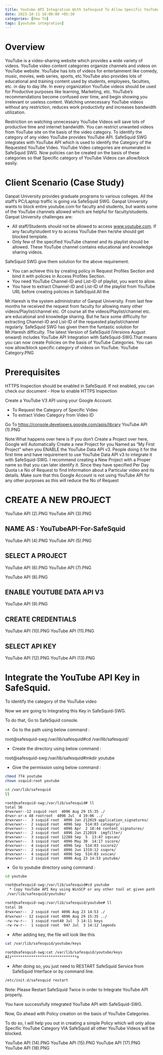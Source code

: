 ```yaml
---
title: Youtube API Integration With Safesquid To Allow Specific YouTube Videos
date: 2023-10-11 16:00:00 +05:30
categories: [How To]
tags: [youtube integration]
---
```


# Overview

YouTube is a video-sharing website which provides a wide variety of
videos. YouTube video content categories organize channels and videos
on YouTube website. YouTube has lots of videos for entertainment like
comedy, music, movies, web series, sports, etc.YouTube also provides
lots of educational and training content used by students, employees,
faculties, etc. in day to day life.
In every organization YouTube videos should be used for Productive
purposes like learning, Marketing, etc. YouTube’s recommendations
become confused over time, and begin showing you irrelevant or useless
content. Watching unnecessary YouTube videos without any restriction,
reduces work productivity and increases bandwidth utilization.

Restriction on watching unnecessary YouTube Videos will save lots of
productive time and internet bandwidth. You can restrict unwanted
videos from YouTube site on the basis of the video category. To
identify the category of any video YouTube provides YouTube API.
SafeSquid SWG integrates with YouTube API which is used to identify the
Category of the Requested YouTube Video. YouTube Video categories are
enumerated in SafeSquid SWG. Now policies can be created on the basis
of these categories so that Specific category of YouTube Videos can
allow/block easily.

# Client Scenario (Case Study)

Ganpat University provides graduate programs to various colleges. All
the staff’s PC/Laptop traffic is going via SafeSquid SWG.
Ganpat University wants to block entire youtube.com for faculty and
students, but wants some of the YouTube channels allowed which are
helpful for faculty/students.
Ganpat University challenges are:
  * All staff/Students should not be allowed to access www.youtube.com.
 If any faculty/student try to access YouTube then he/she should get
 blocked template.
  * Only few of the specified YouTube channel and its playlist should
 be allowed. These YouTube channel contains educational and
 knowledge sharing videos.

SafeSquid SWG give them solution for the above requirement.
  * You can achieve this by creating policy in Request Profiles Section
 and bind it with policies in Access Profiles Section.
  * You need YouTube Channel-ID and List-ID of playlist, you want to
 allow.
  * You have to extract Channel-ID and List-ID of the playlist from
 YouTube URL before creating policies in SafeSquid.All the

Mr.Haresh is the system administrator of Ganpat University. From last
few months he received the request from faculty for allowing many other
videos/Playlist/channel etc.
Of course all the videos/Playlist/channel etc. are educational and
knowledge sharing.
But he face some difficulty for extracting Channel-ID and List-ID of
the requested playlist/channel regularly.
SafeSquid SWG has given them the funtastic solution for Mr.Haresh
difficulty.
The latest Version of SafeSquid (Versions August onward) includes
YouTube API Integration with SafeSquid-SWG.That means you can now
create Policies on the basis of YouTube Categories.
You can now allow/block specific category of videos on YouTube.
YouTube Category.PNG

# Prerequisites

HTTPS Inspection should be enabled in SafeSquid. If not enabled, you
can check our document - How to enable HTTPS Inspection

Create a YouTube V3 API using your Google Account.

  * To Request the Category of Specific Video
  * To extract Video Category from Video ID

Go To https://console.developers.google.com/apis/library
YouTube API (1).PNG

Note:What happens over here is If you don’t Create a Project over here,
Google will Automatically Create a new Project for you Named as “My
First Project” when you ENABLE the YouTube Data API v3.
People doing it for the first time and have requirement to use YouTube
Data API v3 to integrate it with SafeSquid-SWG.
I recommend creating a New Project with a Proper name so that you can
later identify it.
Since they have specified Per Day Quota i.e No of Request to find
Information about a Particular video and its details.
Make sure that this Google Account is not using YouTube API for any
other purposes as this will reduce the No of Request

# CREATE A NEW PROJECT

YouTube API (2).PNG
YouTube API (3).PNG

## NAME AS : YouTubeAPI-For-SafeSquid

YouTube API (4).PNG
YouTube API (5).PNG

## SELECT A PROJECT

YouTube API (6).PNG
YouTube API (7).PNG

YouTube API (8).PNG

## ENABLE YOUTUBE DATA API V3

YouTube API (9).PNG

## CREATE CREDENTIALS

YouTube API (10).PNG
YouTube API (11).PNG

## SELECT API KEY

YouTube API (12).PNG
YouTube API (13).PNG

# Integrate the YouTube API Key in SafeSquid.

To identify the category of the YouTube video

Now we are going to Integrating this Key in SafeSquid-SWG.

To do that, Go to SafeSquid console.
  * Go to the path using below command :

root@safesquid-swg:/var/lib/safesquid#cd /var/lib/safesquid/
  * Create the directory using below command :

root@safesquid-swg:/var/lib/safesquid#mkdir youtube
  * Give the permission using below command :

```bash 
chmod 774 youtube
chown ssquid:root youtube
```

```bash
cd /var/lib/safesquid 
ll
```
```
root@safesquid-swg:/var/lib/safesquid# ll
total 56
drwxrwxr--12 ssquid root  4096 Aug 29 15:35 ./
drwxr-xr-x 48 rootroot  4096 Jul  4 19:06 ../
drwxrwxr--  3 ssquid root  4096 Jan 212019 application_signatures/
drwxrwxr--  2 ssquid root  4096 Sep  514:03 category/
drwxrwxr--  3 ssquid root  4096 Apr  2 18:44 content_signatures/
drwxrwxr--  2 ssquid root  4096 Jan 212019  imgfilter/
drwxrwxr--  3 ssquid root 12288 Sep  5  13:47 sqscan/
drwxrwxr--  3 ssquid root  4096 May 30  14:17 sscore/
drwxrwxr--  4 ssquid root  4096 Sep  514:03 sscore2/
drwxrwxr--  2 ssquid root  4096 Jun 1319:12 ssqore/
drwxrwxr--  4 ssquid root  4096 Sep  514:03 svscan/
drwxrwxr--  2 ssquid root  4096 Aug 23 14:53 youtube/
```

  * Go to youtube directory using command :
```bash
cd youtube
```

```bash
root@safesquid-swg:/var/lib/safesquid#cd youtube
  * Copy YouTube API Key using WinSCP or any other tool at given path
 /var/lib/safesquid/youtube/
```

```bash
root@safesquid-swg:/var/lib/safesquid/youtube# ll
total 16
drwxrwxr--  2 ssquid root 4096 Aug 23 14:53 ./
drwxrwxr-- 12 ssquid root 4096 Aug 29 15:35 ../
-rw-rw-r--  1 ssquid root40 Jul  3 14:11 keys
-rw-rw-r--  1 ssquid root  947 Jul  3 14:12 legends
```

  * After adding key, the file will look like this
```bash
cat /var/lib/safesquid/youtube/keys
```

```bash
root@safesquid-swg:cat /var/lib/safesquid/youtube/keys
AIz******************************o
```
  * After doing so, you just need to RESTART SafeSquid Service from
 SafeSquid Interface or by command line.

```bash
/etc/init.d/safesquid restart
```

Note: Please Restart SafeSquid Twice in order to Integrate YouTube API
properly.

You have successfully integrated YouTube API with SafeSquid-SWG.

Now, Go ahead with Policy creation on the basis of YouTube Categories.

To do so, I will help you out in creating a simple Policy which will
only allow Specific YouTube Category VIA SafeSquid all other YouTube
Videos will be blocked.

YouTube API (14).PNG
YouTube API (15).PNG
YouTube API (17).PNG
YouTube API (18).PNG